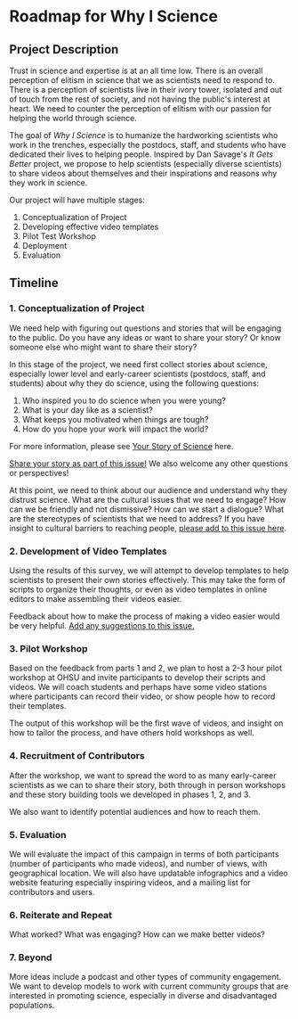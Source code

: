 # Roadmap for Why I Science

## Project Description

Trust in science and expertise is at an all time low. There is an overall perception of elitism in science that we as scientists need to respond to. There is a perception of scientists live in their ivory tower, isolated and out of touch from the rest of society, and not having the public's interest at heart. We need to counter the perception of elitism with our passion for helping the world through science.

The goal of *Why I Science* is to humanize the hardworking scientists who work in the trenches, especially the postdocs, staff, and students who have dedicated their lives to helping people. Inspired by Dan Savage's *It Gets Better* project, we propose to help scientists (especially diverse scientists) to share videos about themselves and their inspirations and reasons why they work in science. 

Our project will have multiple stages:

1. Conceptualization of Project
2. Developing effective video templates
3. Pilot Test Workshop
4. Deployment
5. Evaluation

## Timeline

### 1. Conceptualization of Project

We need help with figuring out questions and stories that will be engaging to the public. Do you have any ideas or want to share your story? Or know someone else who might want to share their story?

In this stage of the project, we need first collect stories about science, especially lower level and early-career scientists (postdocs, staff, and students) about why they do science, using the following questions:

1) Who inspired you to do science when you were young?
2) What is your day like as a scientist?
3) What keeps you motivated when things are tough?
4) How do you hope your work will impact the world?

For more information, please see [Your Story of Science](yourStoryOfScience.md) here.

[Share your story as part of this issue!](https://github.com/laderast/whyIScience/issues/1) We also welcome any other questions or perspectives! 

At this point, we need to think about our audience and understand why they distrust science. What are the cultural issues that we need to engage? How can we be friendly and not dismissive? How can we start a dialogue? What are the stereotypes of scientists that we need to address? If you have insight to cultural barriers to reaching people, [please add to this issue here](https://github.com/laderast/whyIScience/issues/3).

### 2. Development of Video Templates

Using the results of this survey, we will attempt to develop templates to help scientists to present their own stories effectively. This may take the form of scripts to organize their thoughts, or even as video templates in online editors to make assembling their videos easier. 

Feedback about how to make the process of making a video easier would be very helpful. [Add any suggestions to this issue.](https://github.com/laderast/whyIScience/issues/2)

### 3. Pilot Workshop

Based on the feedback from parts 1 and 2, we plan to host a 2-3 hour pilot workshop at OHSU and invite participants to develop their scripts and videos. We will coach students and perhaps have some video stations where participants can record their video, or show people how to record their templates. 

The output of this workshop will be the first wave of videos, and insight on how to tailor the process, and have others hold workshops as well.

### 4. Recruitment of Contributors

After the workshop, we want to spread the word to as many early-career scientists as we can to share their story, both through in person workshops and these story building tools we developed in phases 1, 2, and 3. 

We also want to identify potential audiences and how to reach them. 

### 5. Evaluation

We will evaluate the impact of this campaign in terms of both participants (number of participants who made videos), and number of views, with geographical location. We will also have updatable infographics and a video website featuring especially inspiring videos, and a mailing list for contributors and users.

### 6. Reiterate and Repeat

What worked? What was engaging? How can we make better videos?

### 7. Beyond

More ideas include a podcast and other types of community engagement. We want to develop models to work with current community groups that are interested in promoting science, especially in diverse and disadvantaged populations.

